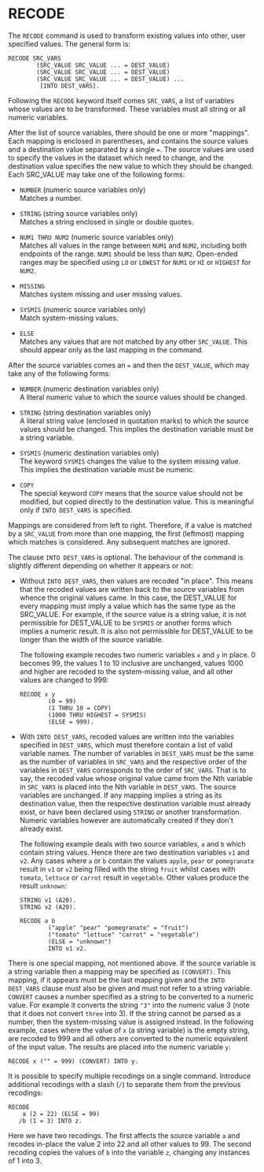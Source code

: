 # RECODE

The `RECODE` command is used to transform existing values into other,
user specified values.  The general form is:

```
RECODE SRC_VARS
        (SRC_VALUE SRC_VALUE ... = DEST_VALUE)
        (SRC_VALUE SRC_VALUE ... = DEST_VALUE)
        (SRC_VALUE SRC_VALUE ... = DEST_VALUE) ...
         [INTO DEST_VARS].
```

Following the `RECODE` keyword itself comes `SRC_VARS`, a list of
variables whose values are to be transformed.  These variables must
all string or all numeric variables.

After the list of source variables, there should be one or more
"mappings".  Each mapping is enclosed in parentheses, and contains the
source values and a destination value separated by a single `=`.  The
source values are used to specify the values in the dataset which need
to change, and the destination value specifies the new value to which
they should be changed.  Each SRC_VALUE may take one of the following
forms:

* `NUMBER` (numeric source variables only)  
  Matches a number.

* `STRING` (string source variables only)  
  Matches a string enclosed in single or double quotes.

* `NUM1 THRU NUM2` (numeric source variables only)  
  Matches all values in the range between `NUM1` and `NUM2`, including
  both endpoints of the range.  `NUM1` should be less than `NUM2`.
  Open-ended ranges may be specified using `LO` or `LOWEST` for `NUM1`
  or `HI` or `HIGHEST` for `NUM2`.

* `MISSING`  
  Matches system missing and user missing values.

* `SYSMIS` (numeric source variables only)  
  Match system-missing values.

* `ELSE`  
  Matches any values that are not matched by any other `SRC_VALUE`.
  This should appear only as the last mapping in the command.

After the source variables comes an `=` and then the `DEST_VALUE`,
which may take any of the following forms:

* `NUMBER` (numeric destination variables only)  
  A literal numeric value to which the source values should be
  changed.

* `STRING` (string destination variables only)  
  A literal string value (enclosed in quotation marks) to which the
  source values should be changed.  This implies the destination
  variable must be a string variable.

* `SYSMIS` (numeric destination variables only)  
  The keyword `SYSMIS` changes the value to the system missing value.
  This implies the destination variable must be numeric.

* `COPY`  
  The special keyword `COPY` means that the source value should not be
  modified, but copied directly to the destination value.  This is
  meaningful only if `INTO DEST_VARS` is specified.

Mappings are considered from left to right.  Therefore, if a value is
matched by a `SRC_VALUE` from more than one mapping, the first
(leftmost) mapping which matches is considered.  Any subsequent
matches are ignored.

The clause `INTO DEST_VARS` is optional.  The behaviour of the command
is slightly different depending on whether it appears or not:

* Without `INTO DEST_VARS`, then values are recoded "in place".  This
  means that the recoded values are written back to the source variables
  from whence the original values came.  In this case, the DEST_VALUE
  for every mapping must imply a value which has the same type as the
  SRC_VALUE.  For example, if the source value is a string value, it is
  not permissible for DEST_VALUE to be `SYSMIS` or another forms which
  implies a numeric result.  It is also not permissible for DEST_VALUE
  to be longer than the width of the source variable.

  The following example recodes two numeric variables `x` and `y` in
  place.  0 becomes 99, the values 1 to 10 inclusive are unchanged,
  values 1000 and higher are recoded to the system-missing value, and
  all other values are changed to 999:

  ```
  RECODE x y
          (0 = 99)
          (1 THRU 10 = COPY)
          (1000 THRU HIGHEST = SYSMIS)
          (ELSE = 999).
  ```

* With `INTO DEST_VARS`, recoded values are written into the variables
  specified in `DEST_VARS`, which must therefore contain a list of
  valid variable names.  The number of variables in `DEST_VARS` must
  be the same as the number of variables in `SRC_VARS` and the
  respective order of the variables in `DEST_VARS` corresponds to the
  order of `SRC_VARS`.  That is to say, the recoded value whose
  original value came from the Nth variable in `SRC_VARS` is placed
  into the Nth variable in `DEST_VARS`.  The source variables are
  unchanged.  If any mapping implies a string as its destination
  value, then the respective destination variable must already exist,
  or have been declared using `STRING` or another transformation.
  Numeric variables however are automatically created if they don't
  already exist.

  The following example deals with two source variables, `a` and `b`
  which contain string values.  Hence there are two destination
  variables `v1` and `v2`.  Any cases where `a` or `b` contain the
  values `apple`, `pear` or `pomegranate` result in `v1` or `v2` being
  filled with the string `fruit` whilst cases with `tomato`, `lettuce`
  or `carrot` result in `vegetable`.  Other values produce the result
  `unknown`:

  ```
  STRING v1 (A20).
  STRING v2 (A20).

  RECODE a b
          ("apple" "pear" "pomegranate" = "fruit")
          ("tomato" "lettuce" "carrot" = "vegetable")
          (ELSE = "unknown")
          INTO v1 v2.
  ```

There is one special mapping, not mentioned above.  If the source
variable is a string variable then a mapping may be specified as
`(CONVERT)`.  This mapping, if it appears must be the last mapping
given and the `INTO DEST_VARS` clause must also be given and must not
refer to a string variable.  `CONVERT` causes a number specified as a
string to be converted to a numeric value.  For example it converts
the string `"3"` into the numeric value 3 (note that it does not
convert `three` into 3).  If the string cannot be parsed as a number,
then the system-missing value is assigned instead.  In the following
example, cases where the value of `x` (a string variable) is the empty
string, are recoded to 999 and all others are converted to the numeric
equivalent of the input value.  The results are placed into the
numeric variable `y`:

```
RECODE x ("" = 999) (CONVERT) INTO y.
```

It is possible to specify multiple recodings on a single command.
Introduce additional recodings with a slash (`/`) to separate them from
the previous recodings:

```
RECODE
    a (2 = 22) (ELSE = 99)
   /b (1 = 3) INTO z.
```

Here we have two recodings.  The first affects the source variable `a`
and recodes in-place the value 2 into 22 and all other values to 99.
The second recoding copies the values of `b` into the variable `z`,
changing any instances of 1 into 3.

